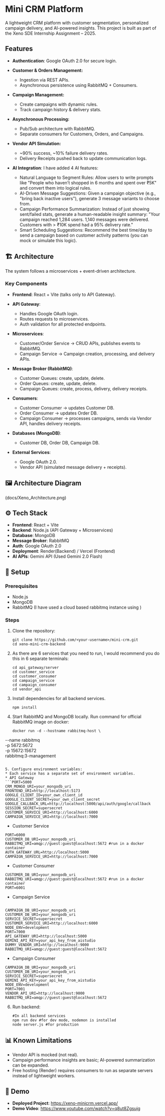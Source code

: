# Mini CRM Platform

A lightweight CRM platform with customer segmentation, personalized campaign delivery, and AI-powered insights.
This project is built as part of the Xeno SDE Internship Assignment – 2025.

## Features

- **Authentication**: Google OAuth 2.0 for secure login.

- **Customer & Orders Management:**
  - Ingestion via REST APIs.
  - Asynchronous persistence using RabbitMQ + Consumers.

- **Campaign Management:**
  - Create campaigns with dynamic rules.
  - Track campaign history & delivery stats.

- **Asynchronous Processing:**
  - Pub/Sub architecture with RabbitMQ.
  - Separate consumers for Customers, Orders, and Campaigns.

- **Vendor API Simulation:**
  - ~90% success, ~10% failure delivery rates.
  - Delivery Receipts pushed back to update communication logs.

- **AI Integration**: I have added 4 AI features:
  - Natural Language to Segment Rules: Allow users to write prompts like "People who haven’t shopped in 6 months and spent over ₹5K" and convert them into logical rules.
  - AI-Driven Message Suggestions: Given a campaign objective (e.g., "bring back inactive users"), generate 3 message variants to choose from. 
  - Campaign Performance Summarization: Instead of just showing sent/failed stats, generate a human-readable insight summary: "Your campaign reached 1,284 users. 1,140 messages were delivered. Customers with > ₹10K spend had a 95% delivery rate."
  - Smart Scheduling Suggestions: Recommend the best time/day to send a campaign based on customer activity patterns (you can mock or simulate this logic).

## 🏗️ Architecture

The system follows a microservices + event-driven architecture.



### Key Components

- **Frontend**: React + Vite (talks only to API Gateway).

- **API Gateway**:
  - Handles Google OAuth login.
  - Routes requests to microservices.
  - Auth validation for all protected endpoints.

- **Microservices**:
  - Customer/Order Service → CRUD APIs, publishes events to RabbitMQ.
  - Campaign Service → Campaign creation, processing, and delivery APIs.

- **Message Broker (RabbitMQ)**:
  - Customer Queues: create, update, delete.
  - Order Queues: create, update, delete.
  - Campaign Queues: create, process, delivery, delivery receipts.

- **Consumers**:
  - Customer Consumer → updates Customer DB.
  - Order Consumer → updates Order DB.
  - Campaign Consumer → processes campaigns, sends via Vendor API, handles delivery receipts.

- **Databases (MongoDB)**:
  - Customer DB, Order DB, Campaign DB.

- **External Services**:
  - Google OAuth 2.0.
  - Vendor API (simulated message delivery + receipts).

## 🖼️ Architecture Diagram

(docs/Xeno_Architecture.png)

## ⚙️ Tech Stack

- **Frontend**: React + Vite
- **Backend**: Node.js (API Gateway + Microservices)
- **Database**: MongoDB
- **Message Broker**: RabbitMQ
- **Auth**: Google OAuth 2.0
- **Deployment**: Render(Backend) / Vercel (Frontend)
- **AI APIs**: Gemini API (Used Gemini 2.0 Flash)

## 🚀 Setup

### Prerequisites

- Node.js
- MongoDB
- RabbitMQ (I have used a cloud based rabbitmq instance using )

### Steps

1. Clone the repository:
   ```
   git clone https://github.com/<your-username>/mini-crm.git
   cd xeno-mini-crm-backend
   ```

2. As there are 6 services that you need to run, I would recommend you do this in 6 separate terminals:
   ```
   cd api_gateway/server
   cd customer_service
   cd customer_consumer
   cd campaign_service
   cd campaign_consumer
   cd vendor_api

3. Install dependencies for all backend services.
   ```
   npm install
   ```

4. Start RabbitMQ and MongoDB locally. Run command for official RabbitMQ image on docker:
   ```
   docker run -d --hostname rabbitmq-host \
  --name rabbitmq \
  -p 5672:5672 \
  -p 15672:15672 \
  rabbitmq:3-management
   ```

5. Configure environment variables:
   * Each service has a separate set of environment variables.
   * API Gateway
   ```PORT=5000
   CRM_MONGO_URI=your_mongodb_uri
   FRONTEND_URI=http://localhost:5173
   GOOGLE_CLIENT_ID=your_own_client_id
   GOOGLE_CLIENT_SECRET=your_own_client_secret
   GOOGLE_CALLBACK_URL=http://localhost:5000/api/auth/google/callback
   SESSION_SECRET=supersecret
   CUSTOMER_SERVICE_URI=http://localhost:6000
   CAMPAIGN_SERVICE_URI=http://localhost:7000
   ```
   * Customer Service 
   ```
   PORT=6000
   CUSTOMER_DB_URI=your_mongodb_uri
   RABBITMQ_URI=amqp://guest:guest@localhost:5672 #run in a docker container
   AUTH_GATEWAY_URL=http://localhost:5000
   CAMPAIGN_SERVICE_URI=http://localhost:7000
   
   ```
   * Customer Consumer
   ```
   CUSTOMER_DB_URI=your_mongodb_uri
   RABBITMQ_URI=amqp://guest:guest@localhost:5672 #run in a docker container
   PORT=6001
   ```
   * Campaign Service
   ```
   
   CAMPAIGN_DB_URI=your_mongodb_uri
   CUSTOMER_DB_URI=your_mongodb_uri
   SERVICE_SECRET=supersecret
   CUSTOMER_SERVICE_URI=http://localhost:6000
   NODE_ENV=development
   PORT=7000
   API_GATEWAY_URI=http://localhost:5000
   GEMINI_API_KEY=your_api_key_from_aistudio
   DUMMY_VENDOR_URI=http://localhost:9000
   RABBITMQ_URI=amqp://guest:guest@localhost:5672
   ```
   * Campaign Consumer
   ```
   CAMPAIGN_DB_URI=your_mongodb_uri
   CUSTOMER_DB_URI=your_mongodb_uri
   SERVICE_SECRET=supersecret
   GEMINI_API_KEY=your_api_key_from_aistudio
   NODE_ENV=development
   PORT=7001
   VENDOR_API_URI=http://localhost:9000
   RABBITMQ_URI=amqp://guest:guest@localhost:5672
   ```
6. Run backend:
   ```
   #In all backend services
   npm run dev #for dev mode, nodemon is installed
   node server.js #for production
   ```

## 📊 Known Limitations

- Vendor API is mocked (not real).
- Campaign performance insights are basic; AI-powered summarization can be expanded.
- Free hosting (Render) requires consumers to run as separate servers instead of lightweight workers.

## 🎥 Demo

- **Deployed Project**: https://xeno-minicrm.vercel.app/
- **Demo Video**: https://www.youtube.com/watch?v=q8ut8Zgsujg